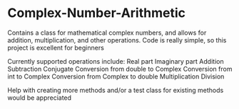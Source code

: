 # Complex-Number-Arithmetic
Contains a class for mathematical complex numbers, and allows for addition, multiplication, and other operations. Code is really simple, so this project is excellent for beginners

Currently supported operations include:
Real part
Imaginary part
Addition
Subtraction
Conjugate
Conversion from double to Complex
Conversion from int to Complex
Conversion from Complex to double
Multiplication
Division

Help with creating more methods and/or a test class for existing methods would be appreciated
